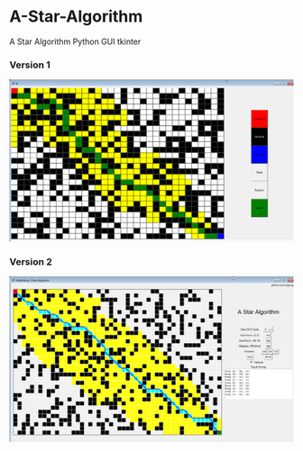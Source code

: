 # A-Star-Algorithm
A Star Algorithm Python GUI tkinter

### Version 1
![Version 1](https://raw.githubusercontent.com/sagungt/A-Star-Algorithm/master/screenshot/v1.png)

### Version 2
![Version 2](https://raw.githubusercontent.com/sagungt/A-Star-Algorithm/master/screenshot/v2.png)
